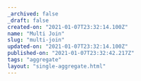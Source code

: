 ```yaml
---
_archived: false
_draft: false
created-on: "2021-01-07T23:32:14.100Z"
name: "Multi Join"
slug: "multi-join"
updated-on: "2021-01-07T23:32:14.100Z"
published-on: "2021-01-07T23:32:42.217Z"
tags: "aggregate"
layout: "single-aggregate.html"
---
```



